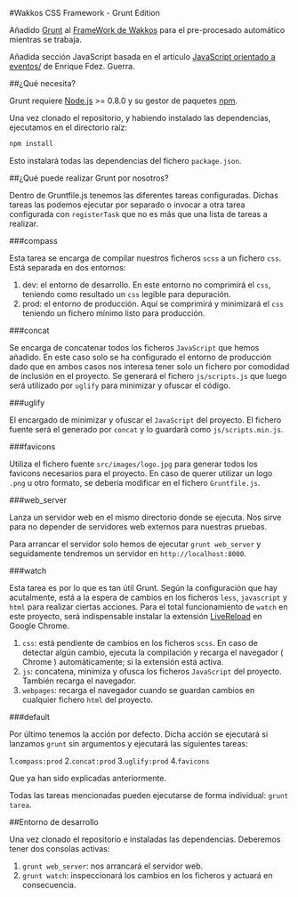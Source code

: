 #Wakkos CSS Framework - Grunt Edition

Añadido [Grunt](http://gruntjs.com/) al [FrameWork de Wakkos](https://github.com/Wakkos/Wakkos-CSS-Framework) para el pre-procesado automático mientras se trabaja.

Añadida sección JavaScript basada en el artículo [JavaScript orientado a eventos/](http://blog.ckgrafico.com/javascript-orientado-eventos/) de Enrique Fdez. Guerra.

##¿Qué necesita?

Grunt requiere [Node.js](http://nodejs.org/) >= 0.8.0 y su gestor de paquetes [npm](https://npmjs.org/).

Una vez clonado el repositorio, y habiendo instalado las dependencias, ejecutamos en el directorio raíz:

```bash
npm install
```
Esto instalará todas las dependencias del fichero `package.json`.

##¿Qué puede realizar Grunt por nosotros?

Dentro de Gruntfile.js tenemos las diferentes tareas configuradas. Dichas tareas las podemos ejecutar por separado o invocar a otra tarea configurada con `registerTask` que no es más que una lista de tareas a realizar. 

###compass

Esta tarea se encarga de compilar nuestros ficheros `scss` a un fichero `css`. Está separada en dos entornos:

1. dev: el entorno de desarrollo. En este entorno no comprimirá el `css`, teniendo como resultado un `css` legible para depuración.
2. prod: el entorno de producción. Aquí se comprimirá y minimizará el `css` teniendo un fichero mínimo listo para producción.

###concat

Se encarga de concatenar todos los ficheros `JavaScript` que hemos añadido. En este caso solo se ha configurado el entorno de producción dado que en ambos casos nos interesa tener solo un fichero por comodidad de inclusión en el proyecto. Se generará el fichero `js/scripts.js` que luego será utilizado por `uglify` para minimizar y ofuscar el código. 

###uglify

El encargado de minimizar y ofuscar el `JavaScript` del proyecto. El fichero fuente será el generado por `concat` y lo guardarà como `js/scripts.min.js`.

###favicons

Utiliza el fichero fuente `src/images/logo.jpg` para generar todos los favicons necesarios para el proyecto. En caso de querer utilizar un logo `.png` u otro formato, se debería modificar en el fichero `Gruntfile.js`.

###web_server

Lanza un servidor web en el mismo directorio donde se ejecuta. Nos sirve para no depender de servidores web externos para nuestras pruebas. 

Para arrancar el servidor solo hemos de ejecutar `grunt web_server` y seguidamente tendremos un servidor en `http://localhost:8000`.

###watch

Esta tarea es por lo que es tan útil Grunt. Según la configuración que hay acutalmente, está a la espera de cambios en los ficheros `less`, `javascript` y `html` para realizar ciertas acciones. Para el total funcionamiento de `watch` en este proyecto, será indispensable instalar la extensión [LiveReload](https://chrome.google.com/webstore/detail/livereload/jnihajbhpnppcggbcgedagnkighmdlei) en Google Chrome.

1. `css`: está pendiente de cambios en los ficheros `scss`. En caso de detectar algún cambio, ejecuta la compilación y recarga el navegador ( Chrome ) automáticamente; si la extensión está activa. 
2. `js`: concatena, minimiza y ofusca los ficheros `JavaScript` del proyecto. También recarga el navegador. 
3. `webpages`: recarga el navegador cuando se guardan cambios en cualquier fichero `html` del proyecto.

###default

Por último tenemos la acción por defecto. Dicha acción se ejecutará si lanzamos `grunt` sin argumentos y ejecutará las siguientes tareas: 

1.`compass:prod`
2.`concat:prod`
3.`uglify:prod`
4.`favicons`

Que ya han sido explicadas anteriormente. 

Todas las tareas mencionadas pueden ejecutarse de forma individual: `grunt tarea`.

##Entorno de desarrollo

Una vez clonado el repositorio e instaladas las dependencias. Deberemos tener dos consolas activas: 

1. `grunt web_server`: nos arrancará el servidor web.
2. `grunt watch`: inspeccionará los cambios en los ficheros y actuará en consecuencia.
